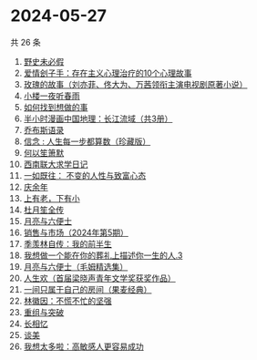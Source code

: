 # 2024-05-27

共 26 条

<!-- BEGIN WEREAD -->
<!-- 最后更新时间 2024-05-27 20:01:26 +0800 -->
1. [野史未必假](https://weread.qq.com/web/bookDetail/cfc32c60813ab8d32g013aca)
1. [爱情刽子手：存在主义心理治疗的10个心理故事](https://weread.qq.com/web/bookDetail/28a329007260a56928aa6c7)
1. [玫瑰的故事（刘亦菲、佟大为、万茜领衔主演电视剧原著小说）](https://weread.qq.com/web/bookDetail/37f32de072162e8c37f269b)
1. [小楼一夜听春雨](https://weread.qq.com/web/bookDetail/b7232a30813ab8da4g0152a2)
1. [如何找到想做的事](https://weread.qq.com/web/bookDetail/71a32fb0813ab8de8g019cc9)
1. [半小时漫画中国地理：长江流域（共3册）](https://weread.qq.com/web/bookDetail/cb932440813ab8dccg015dce)
1. [乔布斯语录](https://weread.qq.com/web/bookDetail/60432680813ab8b60g013c3a)
1. [信念 : 人生每一步都算数（珍藏版）](https://weread.qq.com/web/bookDetail/9e1326b0813ab8736g0119ec)
1. [何以笙箫默](https://weread.qq.com/web/bookDetail/842321805282ad8422b77a5)
1. [西南联大求学日记](https://weread.qq.com/web/bookDetail/8823298072901ee08829587)
1. [一如既往： 不变的人性与致富心态](https://weread.qq.com/web/bookDetail/f8e322b0813ab8db0g01952e)
1. [庆余年](https://weread.qq.com/web/bookDetail/0ae32be0570f000ae1bf155)
1. [上有老，下有小](https://weread.qq.com/web/bookDetail/67f32aa0813ab8d6bg019ce9)
1. [杜月笙全传](https://weread.qq.com/web/bookDetail/cbd32a607203e682cbdde3d)
1. [月亮与六便士](https://weread.qq.com/web/bookDetail/12c32b9071a0f63912c88de)
1. [销售与市场（2024年第5期）](https://weread.qq.com/web/bookDetail/c74323f0813ab8df5g012e33)
1. [季羡林自传：我的前半生](https://weread.qq.com/web/bookDetail/c0332f3072263a95c03133c)
1. [我想做一个能在你的葬礼上描述你一生的人.3](https://weread.qq.com/web/bookDetail/38f32690813ab6e23g019e4e)
1. [月亮与六便士（毛姆精选集）](https://weread.qq.com/web/bookDetail/3f932c60723f42ba3f94a30)
1. [人生欢（首届梁晓声青年文学奖获奖作品）](https://weread.qq.com/web/bookDetail/37f329b0813ab8d08g011b34)
1. [一间只属于自己的房间（果麦经典）](https://weread.qq.com/web/bookDetail/fdd327a07198e688fdd47f6)
1. [林徽因：不慌不忙的坚强](https://weread.qq.com/web/bookDetail/a2332ce0813ab8c3cg011cce)
1. [重组与突破](https://weread.qq.com/web/bookDetail/67e32950813ab8db0g017351)
1. [长相忆](https://weread.qq.com/web/bookDetail/68f32d90813ab8cf4g0139ae)
1. [谈美](https://weread.qq.com/web/bookDetail/f733261071f01be4f737beb)
1. [我想太多啦：高敏感人更容易成功](https://weread.qq.com/web/bookDetail/db832970813ab8d8fg015a78)
<!-- END WEREAD -->